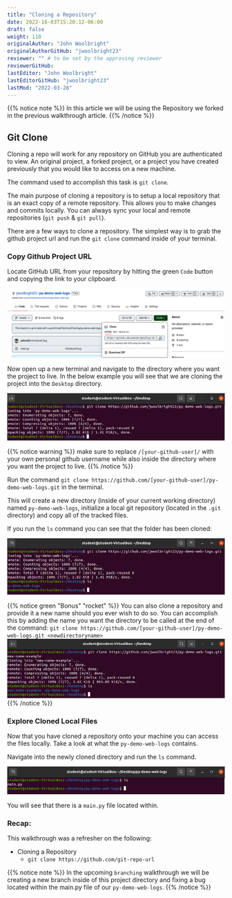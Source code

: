 ```yaml
---
title: "Cloning a Repository"
date: 2022-16-03T15:20:12-06:00
draft: false
weight: 110
originalAuthor: "John Woolbright"
originalAuthorGitHub: "jwoolbright23"
reviewer: "" # to be set by the approving reviewer
reviewerGitHub:
lastEditor: "John Woolbright"
lastEditorGitHub: "jwoolbright23"
lastMod: "2022-03-28"
---
```


{{% notice note %}}
In this article we will be using the Repository we forked in the previous walkthrough article.
{{% /notice %}}

## Git Clone

Cloning a repo will work for any repository on GitHub you are authenticated to view. An original project, a forked project, or a project you have created previously that you would like to access on a new machine. 

The command used to accomplish this task is `git clone`. 

The main purpose of cloning a repository is to setup a local repository that is an exact copy of a remote repository. This allows you to make changes and commits locally. You can always sync your local and remote repositories (`git push` & `git pull`).

There are a few ways to clone a repository. The simplest way is to grab the github project url and run the `git clone` command inside of your terminal.

### Copy Github Project URL

Locate GitHub URL from your repository by hitting the green `Code` button and copying the link to your clipboard.

![git-clone-button](pictures/git-clone-button.png?classes=border)

Now open up a new terminal and navigate to the directory where you want the project to live. In the below example you will see that we are cloning the project into the `Desktop` directory.

![git-clone-desktop](pictures/git-clone-desktop.png?classes=border)

{{% notice warning %}}
make sure to replace `/[your-github-user]/` with your own personal github username while also inside the directory where you want the project to live.
{{% /notice %}}

Run the command `git clone https://github.com/[your-github-user]/py-demo-web-logs.git` in the terminal.

This will create a new directory (inside of your current working directory) named `py-demo-web-logs`, initialize a local git repository (located in the `.git` directory) and copy all of the tracked files.

If you run the `ls` command you can see that the folder has been cloned:

![cloned-directory-ls](pictures/cloned-directory-ls.png?classes=border)

{{% notice green "Bonus" "rocket" %}}
You can also clone a repository and provide it a new name should you ever wish to do so. You can accomplish this by adding the name you want the directory to be called at the end of the command: `git clone https://github.com/[your-github-user]/py-demo-web-logs.git <newdirectoryname>`
![new-name-example](pictures/new-name-example.png?classes=border)
{{% /notice %}}

### Explore Cloned Local Files

Now that you have cloned a repository onto your machine you can access the files locally. Take a look at what the `py-demo-web-logs` contains.

Navigate into the newly cloned directory and run the `ls` command. 

![ls-py-demo-web-logs](pictures/ls-py-demo-web-logs.png?classes=border)

You will see that there is a `main.py` file located within.

### Recap:

This walkthrough was a refresher on the following:
- Cloning a Repository
  - `git clone https://github.com/git-repo-url`
  
{{% notice note %}}
In the upcoming `branching` walkthrough we will be creating a new branch inside of this project directory and fixing a bug located within the main.py file of our `py-demo-web-logs`.
{{% /notice %}}